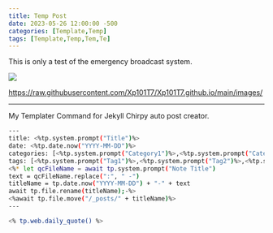 ```yaml
---
title: Temp Post
date: 2023-05-26 12:00:00 -500
categories: [Template,Temp]
tags: [Template,Temp,Tem,Te]
---
```


This is only a test of the emergency broadcast system.

![](https://raw.githubusercontent.com/Xp101T7/Xp101T7.github.io/main/images/Screenshot%202023-05-06%20194421.png)


https://raw.githubusercontent.com/Xp101T7/Xp101T7.github.io/main/images/

---

My Templater Command for Jekyll Chirpy auto post creator.

```bash
---
title: <%tp.system.prompt("Title")%>
date: <%tp.date.now("YYYY-MM-DD")%>
categories: [<%tp.system.prompt("Category1")%>,<%tp.system.prompt("Category2")%>]
tags: [<%tp.system.prompt("Tag1")%>,<%tp.system.prompt("Tag2")%>,<%tp.system.prompt("Tag3")%>,<%tp.system.prompt("Tag4")%>]
<%* let qcFileName = await tp.system.prompt("Note Title")
text = qcFileName.replace(":", " -") 
titleName = tp.date.now("YYYY-MM-DD") + "-" + text 
await tp.file.rename(titleName);-%>
<%await tp.file.move("/_posts/" + titleName)%>
---

<% tp.web.daily_quote() %>
